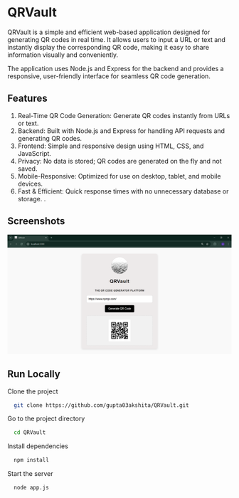 
# QRVault

QRVault is a simple and efficient web-based application designed for generating QR codes in real time. It allows users to input a URL or text and instantly display the corresponding QR code, making it easy to share information visually and conveniently.

The application uses Node.js and Express for the backend and provides a responsive, user-friendly interface for seamless QR code generation.




## Features

1. Real-Time QR Code Generation: Generate QR codes instantly from URLs or text.
2. Backend: Built with Node.js and Express for handling API requests and generating QR codes.
3. Frontend: Simple and responsive design using HTML, CSS, and JavaScript.
4. Privacy: No data is stored; QR codes are generated on the fly and not saved.
5. Mobile-Responsive: Optimized for use on desktop, tablet, and mobile devices.
6. Fast & Efficient: Quick response times with no unnecessary database or storage.
.

## Screenshots

![QRVault](public/icons/QRVault.png)


## Run Locally

Clone the project

```bash
  git clone https://github.com/gupta03akshita/QRVault.git
```

Go to the project directory

```bash
  cd QRVault
```

Install dependencies

```bash
  npm install
```

Start the server

```bash
  node app.js
```

